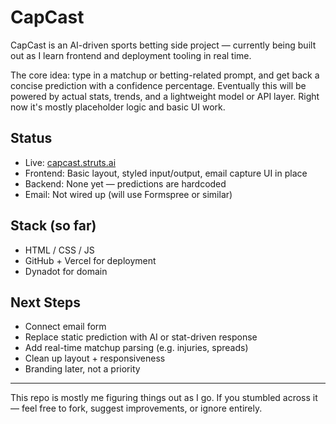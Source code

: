 # CapCast

CapCast is an AI-driven sports betting side project — currently being built out as I learn frontend and deployment tooling in real time.

The core idea: type in a matchup or betting-related prompt, and get back a concise prediction with a confidence percentage. Eventually this will be powered by actual stats, trends, and a lightweight model or API layer. Right now it's mostly placeholder logic and basic UI work.

## Status

- Live: [capcast.struts.ai](https://capcast.struts.ai)
- Frontend: Basic layout, styled input/output, email capture UI in place
- Backend: None yet — predictions are hardcoded
- Email: Not wired up (will use Formspree or similar)

## Stack (so far)

- HTML / CSS / JS
- GitHub + Vercel for deployment
- Dynadot for domain

## Next Steps

- Connect email form
- Replace static prediction with AI or stat-driven response
- Add real-time matchup parsing (e.g. injuries, spreads)
- Clean up layout + responsiveness
- Branding later, not a priority

---

This repo is mostly me figuring things out as I go. If you stumbled across it — feel free to fork, suggest improvements, or ignore entirely.
